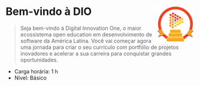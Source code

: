 <div width=100%>
    <img src="dio_course_bagde.png" width="20%" align="right">
<h1>Bem-vindo à DIO</h1>
</div>

> Seja bem-vindo à Digital Innovation One, o maior ecossistema open education em desenvolvimento de software da América Latina. Você vai começar agora uma jornada para criar o seu currículo com portfólio de projetos inovadores e acelerar a sua carreira para conquistar grandes oportunidades. 
* Carga horária: 1 h
* Nível: Básico